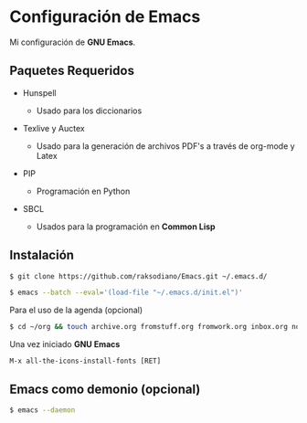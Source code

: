 Configuración de Emacs
======================

Mi configuración de **GNU Emacs**.

Paquetes Requeridos
-----------------------
- Hunspell
  * Usado para los diccionarios

- Texlive y Auctex
  * Usado para la generación de archivos PDF's a través de org-mode y Latex

- PIP
  * Programación en Python

- SBCL
  * Usados para la programación en **Common Lisp**

Instalación
-----------

```bash
$ git clone https://github.com/raksodiano/Emacs.git ~/.emacs.d/

$ emacs --batch --eval='(load-file "~/.emacs.d/init.el")'
```

Para el uso de la agenda (opcional)
``` bash
$ cd ~/org && touch archive.org fromstuff.org fromwork.org inbox.org notes.org stuff.org work.org
```

Una vez iniciado **GNU Emacs**

``` common-lisp
M-x all-the-icons-install-fonts [RET]
```

Emacs como demonio (opcional)
-------------------------------------

``` bash
$ emacs --daemon
```
